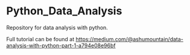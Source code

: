 # Python_Data_Analysis
Repository for data analysis with python.


Full tutorial can be found at
https://medium.com/@ashumountain/data-analysis-with-python-part-1-a794e08e96bf


